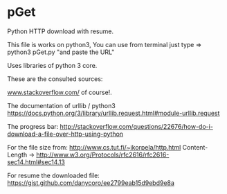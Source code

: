 # pGet
Python HTTP download with resume.

This file is works on  python3, 
You can use from terminal just type => python3 pGet.py "and paste the URL"

Uses libraries of python 3 core.

These are the consulted sources:
  
www.stackoverflow.com/    of course!.

The documentation of urllib / python3
https://docs.python.org/3/library/urllib.request.html#module-urllib.request

The progress bar:
http://stackoverflow.com/questions/22676/how-do-i-download-a-file-over-http-using-python

For the file size from:
http://www.cs.tut.fi/~jkorpela/http.html
Content-Length -> 
http://www.w3.org/Protocols/rfc2616/rfc2616-sec14.html#sec14.13


For resume the downloaded file:
https://gist.github.com/danycoro/ee2799eab15d9ebd9e8a

